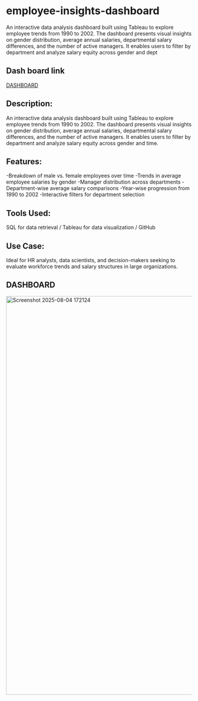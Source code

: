 # employee-insights-dashboard
An interactive data analysis dashboard built using Tableau to explore employee trends from 1990 to 2002. The dashboard presents visual insights on gender distribution, average annual salaries, departmental salary differences, and the number of active managers. It enables users to filter by department and analyze salary equity across gender and dept

## Dash board link

<a href="https://github.com/Shanmugavel2003/Data-Analysis-Dashboard-1/blob/main/dashboard.png"> DASHBOARD <a>


## Description:
An interactive data analysis dashboard built using Tableau to explore employee trends from 1990 to 2002. The dashboard presents visual insights on gender distribution, average annual salaries, departmental salary differences, and the number of active managers. It enables users to filter by department and analyze salary equity across gender and time.

## Features:

-Breakdown of male vs. female employees over time
-Trends in average employee salaries by gender
-Manager distribution across departments
-Department-wise average salary comparisons
-Year-wise progression from 1990 to 2002
-Interactive filters for department selection

## Tools Used:
SQL for data retrieval /
Tableau for data visualization /
GitHub

## Use Case:
Ideal for HR analysts, data scientists, and decision-makers seeking to evaluate workforce trends and salary structures in large organizations.

## DASHBOARD

<img width="1920" height="1080" alt="Screenshot 2025-08-04 172124" src="https://github.com/user-attachments/assets/dc4c4c50-68aa-4eb6-a3ab-4eab0db953ef" />

